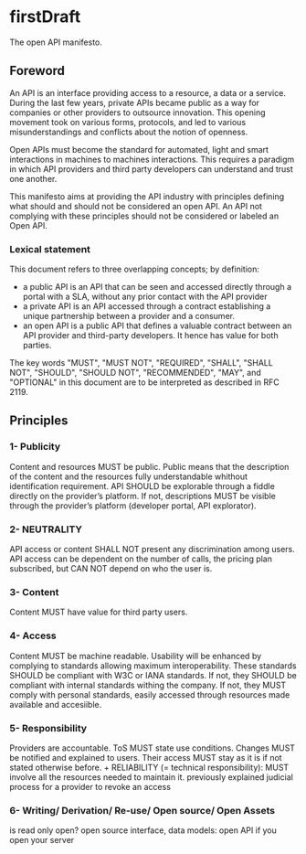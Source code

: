firstDraft
==========

The open API manifesto.

<h2>Foreword</h2>
An API is an interface providing access to a resource, a data or a service. During the last few years, private APIs became public as a way for companies or other providers to outsource innovation.
This opening movement took on various forms, protocols, and led to various misunderstandings and conflicts about the notion of openness.

Open APIs must become the standard for automated, light and smart interactions in machines to machines interactions. This requires a paradigm in which API providers and third party developers can understand and trust one another.

This manifesto aims at providing the API industry with principles defining what should and should not be considered an open API. An API not complying with these principles should not be considered or labeled an Open API.


<h3>Lexical statement</h3>

This document refers to three overlapping concepts; by definition:
<ul>
<li>a public API is an API that can be seen and accessed directly through a portal with a SLA, without any prior contact with the API provider</li>
<li>a private API is an API accessed through a contract establishing a unique partnership between a provider and a consumer.</li>
<li>an open API is a public API that defines a valuable contract between an API provider and third-party developers. It hence has value for both parties.</li>
</ul>

The key words "MUST", "MUST NOT", "REQUIRED", "SHALL", "SHALL NOT", "SHOULD", "SHOULD NOT", "RECOMMENDED",  "MAY", and "OPTIONAL" in this document are to be interpreted as described in RFC 2119.



<h2>Principles</h2>

<h3>1- Publicity</h3>
Content and resources MUST be public. Public means that the description of the content and the resources fully understandable whithout identification requirement.
API SHOULD be explorable through a fiddle directly on the provider’s platform.
If not, descriptions MUST be visible through the provider’s platform (developer portal, API explorator).

<h3>2- NEUTRALITY</h3>
API access or content SHALL NOT present any discrimination among users.
API access can be dependent on the number of calls, the pricing plan subscribed, but CAN NOT depend on who the user is.

<h3>3- Content</h3>
Content MUST have value for third party users.

<h3>4- Access</h3>
Content MUST be machine readable. Usability will be enhanced by complying to standards allowing maximum interoperability.
These standards SHOULD be compliant with W3C or IANA standards.
If not, they SHOULD be compliant with internal standards withing the company.
If not, they MUST comply with personal standards, easily accessed through resources made available and accesiible.

<h3>5- Responsibility</h3>
Providers are accountable. ToS MUST state use conditions. Changes MUST be notified and explained to users. Their access MUST stay as it is if not stated otherwise before. + RELIABILITY (= technical responsibility): MUST involve all the resources needed to maintain it.
previously explained judicial process for a provider to revoke an access

<h3>6- Writing/ Derivation/ Re-use/ Open source/ Open Assets</h3>
is read only open?
open source interface, data models: open API if you open your server
